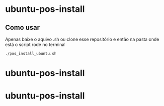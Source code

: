 # ubuntu-pos-install

## Como usar

Apenas baixe o aquivo .sh ou clone esse repositório e então na pasta onde está o script rode no terminal
```shell
./pos_install_ubuntu.sh
```
# ubuntu-pos-install
# ubuntu-pos-install
